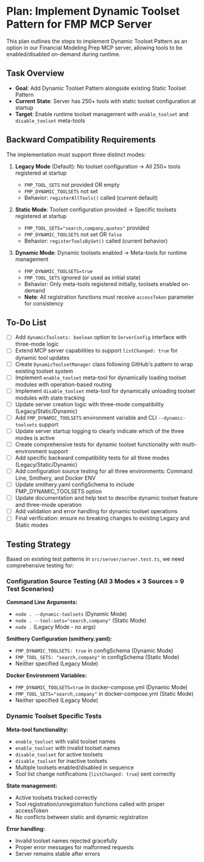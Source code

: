 # Plan: Implement Dynamic Toolset Pattern for FMP MCP Server

This plan outlines the steps to implement Dynamic Toolset Pattern as an option in our Financial Modeling Prep MCP server, allowing tools to be enabled/disabled on-demand during runtime.

## Task Overview
- **Goal**: Add Dynamic Toolset Pattern alongside existing Static Toolset Pattern
- **Current State**: Server has 250+ tools with static toolset configuration at startup
- **Target**: Enable runtime toolset management with `enable_toolset` and `disable_toolset` meta-tools

## Backward Compatibility Requirements
The implementation must support three distinct modes:

1. **Legacy Mode** (Default): No toolset configuration → All 250+ tools registered at startup
   - `FMP_TOOL_SETS` not provided OR empty
   - `FMP_DYNAMIC_TOOLSETS` not set
   - Behavior: `registerAllTools()` called (current default)

2. **Static Mode**: Toolset configuration provided → Specific toolsets registered at startup  
   - `FMP_TOOL_SETS="search,company,quotes"` provided
   - `FMP_DYNAMIC_TOOLSETS` not set OR `false`
   - Behavior: `registerToolsBySet()` called (current behavior)

3. **Dynamic Mode**: Dynamic toolsets enabled → Meta-tools for runtime management
   - `FMP_DYNAMIC_TOOLSETS=true` 
   - `FMP_TOOL_SETS` ignored (or used as initial state)
   - Behavior: Only meta-tools registered initially, toolsets enabled on-demand
   - **Note**: All registration functions must receive `accessToken` parameter for consistency

## To-Do List

- [ ] Add `dynamicToolsets: boolean` option to `ServerConfig` interface with three-mode logic
- [ ] Extend MCP server capabilities to support `listChanged: true` for dynamic tool updates  
- [ ] Create `DynamicToolsetManager` class following GitHub's pattern to wrap existing toolset system
- [ ] Implement `enable_toolset` meta-tool for dynamically loading toolset modules with operation-based routing
- [ ] Implement `disable_toolset` meta-tool for dynamically unloading toolset modules with state tracking
- [ ] Update server creation logic with three-mode compatibility (Legacy/Static/Dynamic)
- [ ] Add `FMP_DYNAMIC_TOOLSETS` environment variable and CLI `--dynamic-toolsets` support
- [ ] Update server startup logging to clearly indicate which of the three modes is active
- [ ] Create comprehensive tests for dynamic toolset functionality with multi-environment support
- [ ] Add specific backward compatibility tests for all three modes (Legacy/Static/Dynamic)  
- [ ] Add configuration source testing for all three environments: Command Line, Smithery, and Docker ENV
- [ ] Update smithery.yaml configSchema to include FMP_DYNAMIC_TOOLSETS option
- [ ] Update documentation and help text to describe dynamic toolset feature and three-mode operation
- [ ] Add validation and error handling for dynamic toolset operations
- [ ] Final verification: ensure no breaking changes to existing Legacy and Static modes

## Testing Strategy

Based on existing test patterns in `src/server/server.test.ts`, we need comprehensive testing for:

### Configuration Source Testing (All 3 Modes × 3 Sources = 9 Test Scenarios)

**Command Line Arguments:**
- `node . --dynamic-toolsets` (Dynamic Mode)
- `node . --tool-sets="search,company"` (Static Mode)  
- `node .` (Legacy Mode - no args)

**Smithery Configuration (smithery.yaml):**
- `FMP_DYNAMIC_TOOLSETS: true` in configSchema (Dynamic Mode)
- `FMP_TOOL_SETS: "search,company"` in configSchema (Static Mode)
- Neither specified (Legacy Mode)

**Docker Environment Variables:**
- `FMP_DYNAMIC_TOOLSETS=true` in docker-compose.yml (Dynamic Mode)
- `FMP_TOOL_SETS="search,company"` in docker-compose.yml (Static Mode)
- Neither specified (Legacy Mode)

### Dynamic Toolset Specific Tests

**Meta-tool functionality:**
- `enable_toolset` with valid toolset names
- `enable_toolset` with invalid toolset names  
- `disable_toolset` for active toolsets
- `disable_toolset` for inactive toolsets
- Multiple toolsets enabled/disabled in sequence
- Tool list change notifications (`listChanged: true`) sent correctly

**State management:**
- Active toolsets tracked correctly
- Tool registration/unregistration functions called with proper accessToken
- No conflicts between static and dynamic registration

**Error handling:**
- Invalid toolset names rejected gracefully
- Proper error messages for malformed requests
- Server remains stable after errors
